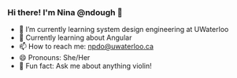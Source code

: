 ### Hi there! I'm Nina @ndough 👋

- 🔭 I’m currently learning system design engineering at UWaterloo
- 🌱 Currently learning about Angular
- 📫 How to reach me: npdo@uwaterloo.ca
- 😄 Pronouns: She/Her
- 🎻 Fun fact: Ask me about anything violin!

<!--
**ndough/ndough** is a ✨ _special_ ✨ repository because its `README.md` (this file) appears on your GitHub profile.

-->
